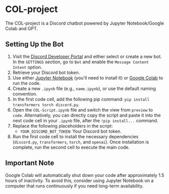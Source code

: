 # COL-project
The COL-project is a Discord chatbot powered by Jupyter Notebook/Google Colab and GPT.

## Setting Up the Bot

1. Visit the [Discord Developer Portal](https://discord.com/developers/applications) and either select or create a new bot. In the `SETTINGS` section, go to `Bot` and enable the `Message Content Intent` option.
2. Retrieve your Discord bot token.
3. Use either [Jupyter Notebook](https://jupyter.org/install) (you'll need to install it) or [Google Colab](https://colab.research.google.com/) to run the code.
4. Create a new `.ipynb` file (e.g., `name.ipynb`), or use the default naming convention.
5. In the first code cell, add the following pip command: `pip install transformers torch discord.py`.
6. Open the `COL-Script.ipynb` file and switch the view from `preview` to `code`. Alternatively, you can directly copy the script and paste it into the next code cell in your `.ipynb` file, after the `!pip install...` command.
7. Replace the following placeholders in the script:
   - `YOUR_DISCORD_BOT_TOKEN`: Your Discord bot token.
8. Run the first code cell to install the necessary dependencies (`discord.py`, `transformers`, `torch`, and `openai`). Once installation is complete, run the second cell to execute the main code.

## Important Note
Google Colab will automatically shut down your code after approximately 1.5 hours of inactivity. To avoid this, consider using Jupyter Notebook on a computer that runs continuously if you need long-term availability.
